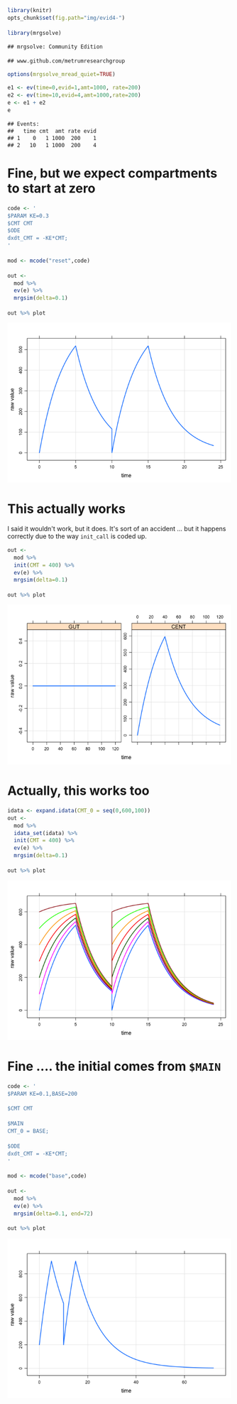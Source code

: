 ``` r
library(knitr)
opts_chunk$set(fig.path="img/evid4-")

library(mrgsolve)
```

    ## mrgsolve: Community Edition

    ## www.github.com/metrumresearchgroup

``` r
options(mrgsolve_mread_quiet=TRUE)
```

``` r
e1 <- ev(time=0,evid=1,amt=1000, rate=200)
e2 <- ev(time=10,evid=4,amt=1000,rate=200)
e <- e1 + e2
e
```

    ## Events:
    ##   time cmt  amt rate evid
    ## 1    0   1 1000  200    1
    ## 2   10   1 1000  200    4

Fine, but we expect compartments to start at zero
=================================================

``` r
code <- '
$PARAM KE=0.3
$CMT CMT
$ODE
dxdt_CMT = -KE*CMT;
'

mod <- mcode("reset",code)

out <- 
  mod %>% 
  ev(e) %>%
  mrgsim(delta=0.1)

out %>% plot
```

![](img/evid4-unnamed-chunk-3-1.png)<!-- -->

This actually works
===================

I said it wouldn't work, but it does. It's sort of an accident ... but it happens correctly due to the way `init_call` is coded up.

``` r
out <- 
  mod %>% 
  init(CMT = 400) %>%
  ev(e) %>%
  mrgsim(delta=0.1)

out %>% plot
```

![](img/evid4-unnamed-chunk-4-1.png)<!-- -->

Actually, this works too
========================

``` r
idata <- expand.idata(CMT_0 = seq(0,600,100))
out <- 
  mod %>% 
  idata_set(idata) %>%
  init(CMT = 400) %>%
  ev(e) %>%
  mrgsim(delta=0.1)

out %>% plot
```

![](img/evid4-unnamed-chunk-5-1.png)<!-- -->

Fine .... the initial comes from `$MAIN`
========================================

``` r
code <- '
$PARAM KE=0.1,BASE=200

$CMT CMT

$MAIN
CMT_0 = BASE;

$ODE
dxdt_CMT = -KE*CMT;
'

mod <- mcode("base",code)

out <- 
  mod %>% 
  ev(e) %>%
  mrgsim(delta=0.1, end=72)

out %>% plot
```

![](img/evid4-unnamed-chunk-6-1.png)<!-- -->
